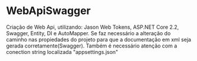 # WebApiSwagger
Criação de Web Api, utilizando: Jason Web Tokens, ASP.NET Core 2.2, Swagger, Entity, DI e AutoMapper.
Se faz necessário a alteração do caminho nas propiedades do projeto para que a documentação em xml seja gerada corretamente(Swagger).
Também é necessário atenção com a conection string localizada "appsettings.json"
